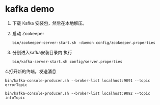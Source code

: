 #  kafka demo

1. 下载 Kafka 安装包，然后在本地解压。

2. 启动 Zookeeper

    ```bin/zookeeper-server-start.sh -daemon config/zookeeper.properties```

3. 分别进入kafka安装目录内 执行 

    ```bin/kafka-server-start.sh config/server.properties```
    
 4.打开新的终端，发送消息

    bin/kafka-console-producer.sh --broker-list localhost:9091 --topic errorTopic

    bin/kafka-console-producer.sh --broker-list localhost:9092 --topic infoTopic
  
